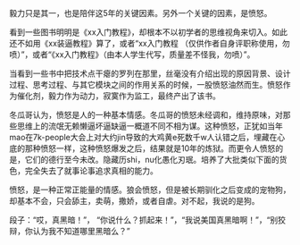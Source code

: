 毅力只是其一，也是陪伴这5年的关键因素。另外一个关键的因素，是愤怒。

看到一些图书明明是《xx入门教程》，却根本不以初学者的思维视角来切入。如此还不如用《xx装逼教程》算了，或者“xx入门教程 （仅供作者自身评职称使用，勿喷）”，或者“《xx入门教程》（由本人学生代写，质量差不怪我，勿喷）”。

当看到一些书中把技术点干瘪的罗列在那里，丝毫没有介绍出现的原因背景、设计过程、思考过程、与其它模块之间的作用关系的时候，一股愤怒油然而生。愤怒作为催化剂，毅力作为动力，寂寞作为监工，最终产出了该书。

冬瓜哥认为，愤怒是人的一种基本情感。冬瓜哥的愤怒未经调和，维持原味，对那些思维上的流氓无赖懒逼坏逼缺逼一概道不同不相为谋。这种愤怒，正犹如当年mao在7k-people大会上对大约jin导致的大鸡黄e死数千w人认错之后，埋藏在心底的那种愤怒一样，这种愤怒爆发之后，结果就是10年的炼狱。而更令人愤怒的是，它们的德行至今未改。隐藏历shi，nu化愚化刃珉。培养了大批类似下面的货色，完全失去了就事论事追求真相的能力。
 
愤怒，是一种正常正能量的情感。狼会愤怒，但是被长期驯化之后变成的宠物狗，却基本不会，只会舔主，卖萌，撒娇，或者自虐。对不起，我说的是狗。

段子：“哎，真黑暗！”， “你说什么？抓起来！”，“我说美国真黑暗啊！”，“别狡辩，你认为我不知道哪里黑暗么？”
